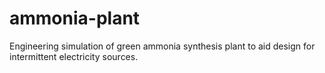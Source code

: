 # ammonia-plant
Engineering simulation of green ammonia synthesis plant to aid design for intermittent electricity sources.
